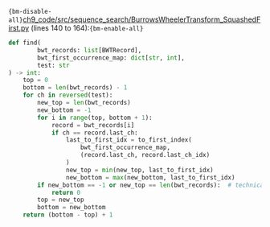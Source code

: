 `{bm-disable-all}`[ch9_code/src/sequence_search/BurrowsWheelerTransform_SquashedFirst.py](ch9_code/src/sequence_search/BurrowsWheelerTransform_SquashedFirst.py) (lines 140 to 164):`{bm-enable-all}`

```python
def find(
        bwt_records: list[BWTRecord],
        bwt_first_occurrence_map: dict[str, int],
        test: str
) -> int:
    top = 0
    bottom = len(bwt_records) - 1
    for ch in reversed(test):
        new_top = len(bwt_records)
        new_bottom = -1
        for i in range(top, bottom + 1):
            record = bwt_records[i]
            if ch == record.last_ch:
                last_to_first_idx = to_first_index(
                    bwt_first_occurrence_map,
                    (record.last_ch, record.last_ch_idx)
                )
                new_top = min(new_top, last_to_first_idx)
                new_bottom = max(new_bottom, last_to_first_idx)
        if new_bottom == -1 or new_top == len(bwt_records):  # technically only need to check one of these conditions
            return 0
        top = new_top
        bottom = new_bottom
    return (bottom - top) + 1
```